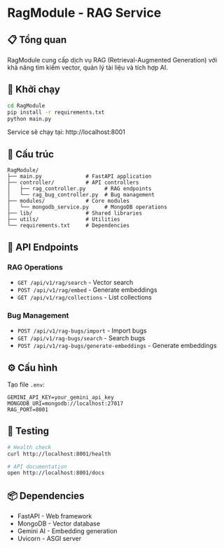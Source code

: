 # RagModule - RAG Service

## 📋 Tổng quan

RagModule cung cấp dịch vụ RAG (Retrieval-Augmented Generation) với khả năng tìm kiếm vector, quản lý tài liệu và tích hợp AI.

## 🚀 Khởi chạy

```bash
cd RagModule
pip install -r requirements.txt
python main.py
```

Service sẽ chạy tại: http://localhost:8001

## 📁 Cấu trúc

```
RagModule/
├── main.py              # FastAPI application
├── controller/          # API controllers
│   ├── rag_controller.py      # RAG endpoints
│   └── rag_bug_controller.py  # Bug management
├── modules/             # Core modules
│   └── mongodb_service.py     # MongoDB operations
├── lib/                 # Shared libraries
├── utils/               # Utilities
└── requirements.txt     # Dependencies
```

## 🔧 API Endpoints

### RAG Operations
- `GET /api/v1/rag/search` - Vector search
- `POST /api/v1/rag/embed` - Generate embeddings
- `GET /api/v1/rag/collections` - List collections

### Bug Management
- `POST /api/v1/rag-bugs/import` - Import bugs
- `GET /api/v1/rag-bugs/search` - Search bugs
- `POST /api/v1/rag-bugs/generate-embeddings` - Generate embeddings

## ⚙️ Cấu hình

Tạo file `.env`:
```env
GEMINI_API_KEY=your_gemini_api_key
MONGODB_URI=mongodb://localhost:27017
RAG_PORT=8001
```

## 🧪 Testing

```bash
# Health check
curl http://localhost:8001/health

# API documentation
open http://localhost:8001/docs
```

## 📦 Dependencies

- FastAPI - Web framework
- MongoDB - Vector database
- Gemini AI - Embedding generation
- Uvicorn - ASGI server
